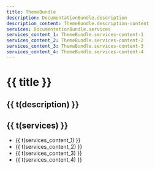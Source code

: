```yaml
---
title: ThemeBundle
description: DocumentationBundle.description
description_content: ThemeBundle.description-content
services: DocumentationBundle.services
services_content_1: ThemeBundle.services-content-1
services_content_2: ThemeBundle.services-content-2
services_content_3: ThemeBundle.services-content-3
services_content_4: ThemeBundle.services-content-4
---
```


# {{ title }}

## {{ t(description) }}

<p v-html="t(description_content)" />

## {{ t(services) }}

- {{ t(services_content_1) }}
- {{ t(services_content_2) }}
- {{ t(services_content_3) }}
- {{ t(services_content_4) }}

<i18n src="@APP|Bundles/DocumentationBundle/Locales/Documentation.locales.json"></i18n>
<i18n src="@APP|Bundles/ThemeBundle/Locales/Theme.locales.json"></i18n>

<script setup lang="ts">
import { useI18n } from 'vue-i18n'

const { t } = useI18n()
</script>
